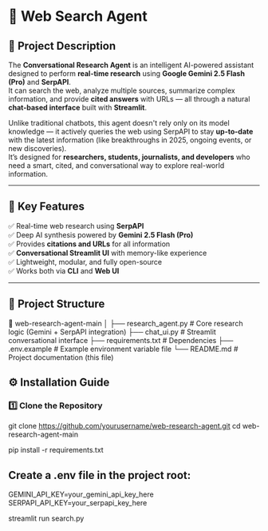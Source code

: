 # 🧠 Web Search Agent 

## 📖 Project Description

The **Conversational Research Agent** is an intelligent AI-powered assistant designed to perform **real-time research** using **Google Gemini 2.5 Flash (Pro)** and **SerpAPI**.  
It can search the web, analyze multiple sources, summarize complex information, and provide **cited answers** with URLs — all through a natural **chat-based interface** built with **Streamlit**.

Unlike traditional chatbots, this agent doesn't rely only on its model knowledge — it actively queries the web using SerpAPI to stay **up-to-date** with the latest information (like breakthroughs in 2025, ongoing events, or new discoveries).  
It’s designed for **researchers, students, journalists, and developers** who need a smart, cited, and conversational way to explore real-world information.

---

## 🚀 Key Features

✅ Real-time web research using **SerpAPI**  
✅ Deep AI synthesis powered by **Gemini 2.5 Flash (Pro)**  
✅ Provides **citations and URLs** for all information  
✅ **Conversational Streamlit UI** with memory-like experience  
✅ Lightweight, modular, and fully open-source  
✅ Works both via **CLI** and **Web UI**

---

## 🧩 Project Structure
📁 web-research-agent-main
│
├── research_agent.py # Core research logic (Gemini + SerpAPI integration)
├── chat_ui.py # Streamlit conversational interface
├── requirements.txt # Dependencies
├── .env.example # Example environment variable file
└── README.md # Project documentation (this file)

## ⚙️ Installation Guide

### 1️⃣ Clone the Repository

git clone https://github.com/yourusername/web-research-agent.git
cd web-research-agent-main


pip install -r requirements.txt

## Create a .env file in the project root:

GEMINI_API_KEY=your_gemini_api_key_here
SERPAPI_API_KEY=your_serpapi_key_here

streamlit run search.py
